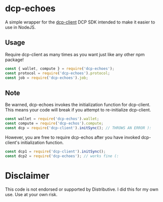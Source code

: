 # dcp-echoes

A simple wrapper for the [dcp-client](https://www.npmjs.com/package/dcp-client) DCP SDK intended to make it easier to use in NodeJS.

## Usage

Require dcp-client as many times as you want just like any other npm package!

```js
const { wallet, compute } = require('dcp-echoes');
const protocol = require('dcp-echoes').protocol;
const job = require('dcp-echoes').job;
```

## Note

Be warned, dcp-echoes invokes the initialization function for dcp-client.
This means your code will break if you attempt to re-initialize dcp-client.

```js
const wallet = require('dcp-echos').wallet;
const compute = require('dcp-echos').compute;
const dcp = require('dcp-client').initSync(); // THROWS AN ERROR ):
```

However, you are free to require dcp-echos after you have invoked dcp-client's initialization function.

```js
const dcp1 = require('dcp-client').initSync();
const dcp2 = require('dcp-echoes'); // works fine (:
```

# Disclaimer

This code is not endorsed or supported by Distributive. I did this for my own use. Use at your own risk.

